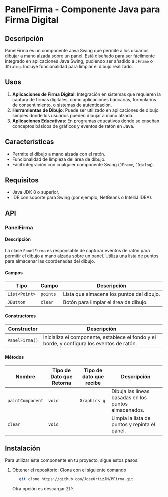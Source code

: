 # PanelFirma - Componente Java para Firma Digital

## Descripción
PanelFirma es un componente Java Swing que permite a los usuarios dibujar a mano alzada sobre un panel. Está diseñado para ser fácilmente integrado en aplicaciones Java Swing, pudiendo ser añadido a `JFrame` o `JDialog`. Incluye funcionalidad para limpiar el dibujo realizado.

## Usos
1. **Aplicaciones de Firma Digital**: Integración en sistemas que requieren la captura de firmas digitales, como aplicaciones bancarias, formularios de consentimiento, o sistemas de autenticación.
2. **Herramientas de Dibujo**: Puede ser utilizado en aplicaciones de dibujo simples donde los usuarios pueden dibujar a mano alzada.
3. **Aplicaciones Educativas**: En programas educativos donde se enseñan conceptos básicos de gráficos y eventos de ratón en Java.

## Características
- Permite el dibujo a mano alzada con el ratón.
- Funcionalidad de limpieza del área de dibujo.
- Fácil integración con cualquier componente Swing (`JFrame`, `JDialog`).

## Requisitos
- Java JDK 8 o superior.
- IDE con soporte para Swing (por ejemplo, NetBeans o IntelliJ IDEA).

## API

### PanelFirma

#### Descripción
La clase `PanelFirma` es responsable de capturar eventos de ratón para permitir el dibujo a mano alzada sobre un panel. Utiliza una lista de puntos para almacenar las coordenadas del dibujo.

#### Campos
| Tipo         | Campo  | Descripción                             |
|--------------|--------|-----------------------------------------|
| `List<Point>` | `points` | Lista que almacena los puntos del dibujo. |
| `JButton`    | `clear` | Botón para limpiar el área de dibujo.     |

#### Constructores
| Constructor  | Descripción                                                    |
|--------------|----------------------------------------------------------------|
| `PanelFirma()` | Inicializa el componente, establece el fondo y el borde, y configura los eventos de ratón. |

#### Métodos
| Nombre          | Tipo de Dato que Retorna | Tipo de dato que recibe | Descripción                                                     |
|-----------------|--------------------------|-------------------------|-----------------------------------------------------------------|
| `paintComponent`| `void`                   | `Graphics g`            | Dibuja las líneas basadas en los puntos almacenados.             |
| `clear`         | `void`                   |                         | Limpia la lista de puntos y repinta el panel.                    |

## Instalación
Para utilizar este componente en tu proyecto, sigue estos pasos:
1. Obtener el repositorio: 
   Clona con el siguiente comando
   ```bash
      git clone https://github.com/JoseOrtizJM/PFirma.git
   ```
   Otra opción es descargar `ZIP`.
   
